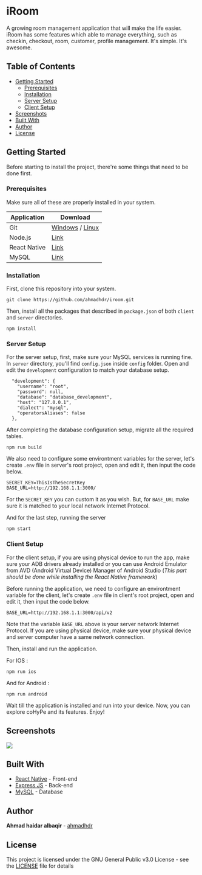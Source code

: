 # iRoom

A growing room management application that will make the life easier. iRoom has some features which able to manage everything, such as checkin, checkout, room, customer, profile management. It's simple. It's awesome.

## Table of Contents

- [Getting Started](#getting-started)
  - [Prerequisites](#prerequisites)
  - [Installation](#installation)
  - [Server Setup](#server-setup)
  - [Client Setup](#client-setup)
- [Screenshots](#screenshots)
- [Built With](#built-with)
- [Author](#author)
- [License](#license)

## Getting Started

Before starting to install the project, there're some things that need to be done first.

### Prerequisites

Make sure all of these are properly installed in your system.

| Application  | Download                                                                            |
| ------------ | ----------------------------------------------------------------------------------- |
| Git          | [Windows](https://gitforwindows.org/) / [Linux](https://git-scm.com/download/linux) |
| Node.js      | [Link](https://nodejs.org/en/download/)                                             |
| React Native | [Link](https://facebook.github.io/react-native/docs/getting-started)                |
| MySQL        | [Link](https://www.mysql.com/downloads/)                                            |

### Installation

First, clone this repository into your system.

```
git clone https://github.com/ahmadhdr/iroom.git
```

Then, install all the packages that described in `package.json` of both `client` and `server` directories.

```
npm install
```

### Server Setup

For the server setup, first, make sure your MySQL services is running fine. In `server` directory, you'll find `config.json` inside `config` folder. Open and edit the `development` configuration to match your database setup.

```
  "development": {
    "username": "root",
    "password": null,
    "database": "database_development",
    "host": "127.0.0.1",
    "dialect": "mysql",
    "operatorsAliases": false
  },
```

After completing the database configuration setup, migrate all the required tables.

```
npm run build
```

We also need to configure some environtment variables for the server, let's create `.env` file in server's root project, open and edit it, then input the code below.

```
SECRET_KEY=ThisIsTheSecretKey
BASE_URL=http://192.168.1.1:3000/
```

For the `SECRET_KEY` you can custom it as you wish. But, for `BASE_URL` make sure it is matched to your local network Internet Protocol.

And for the last step, running the server

```
npm start
```

### Client Setup

For the client setup, if you are using physical device to run the app, make sure your ADB drivers already installed or you can use Android Emulator from AVD (Android Virtual Device) Manager of Android Studio (_This part should be done while installing the React Native framework_)

Before running the application, we need to configure an environtment variable for the client, let's create `.env` file in client's root project, open and edit it, then input the code below.

```
BASE_URL=http://192.168.1.1:3000/api/v2
```

Note that the variable `BASE_URL` above is your server network Internet Protocol. If you are using physical device, make sure your physical device and server computer have a same network connection.

Then, install and run the application.

For IOS :

`npm run ios`

And for Android :

`npm run android`

Wait till the application is installed and run into your device. Now, you can explore coHyPe and its features. Enjoy!

## Screenshots

<img src="docs/screenshots/screenshots.png" />

## Built With

- [React Native](https://facebook.github.io/react-native/) - Front-end
- [Express JS](https://expressjs.com) - Back-end
- [MySQL](https://www.mysql.com) - Database

## Author

**Ahmad haidar albaqir** - [ahmadhdr](https://github.com/ahmadhdr)

## License

This project is licensed under the GNU General Public v3.0 License - see the [LICENSE](LICENSE) file for details
